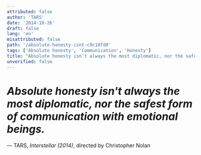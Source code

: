 ```yaml
---
attributed: false
author: 'TARS'
date: '2014-10-26'
draft: false
lang: 'en'
misattributed: false
path: '/absolute-honesty-isnt-c9c18fd0'
tags: ['Absolute honesty', 'Communication', 'Honesty']
title: "Absolute honesty isn't always the most diplomatic, nor the safest form of communication with emotional beings."
unverified: false
---
```


# *Absolute honesty isn't always the most diplomatic, nor the safest form of communication with emotional beings.*
&mdash; TARS, <cite><em>Interstellar (2014)</em></cite>, directed by Christopher Nolan